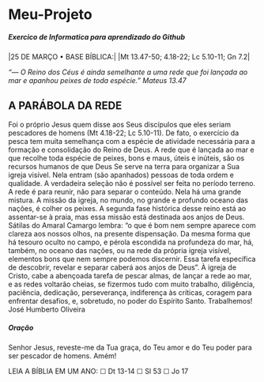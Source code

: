 # Meu-Projeto
##### Exercico de Informatica para aprendizado do Github


|25 DE MARÇO • BASE BÍBLICA:|
|Mt 13.47-50; 4.18-22; Lc 5.10-11; Gn 7.2|


_“— O Reino dos Céus é ainda semelhante a uma rede que foi lançada ao mar e apanhou peixes de toda espécie.” Mateus 13.47_

## A PARÁBOLA DA REDE 

Foi o próprio Jesus quem disse aos Seus discípulos que eles seriam pescadores de homens (Mt 4.18-22; Lc 5.10-11). De fato, o exercício da pesca tem muita semelhança com a espécie de atividade necessária para a formação e consolidação do Reino de Deus. A rede que é lançada ao mar e que recolhe toda espécie de peixes, bons e maus, úteis e inúteis, são os recursos humanos de que Deus Se serve na terra para organizar a Sua igreja visível. Nela entram (são apanhados) pessoas de toda ordem e qualidade. A verdadeira seleção não é possível ser feita no período terreno. A rede é para reunir, não para separar o conteúdo. Nela há uma grande mistura. A missão da igreja, no mundo, no grande e profundo oceano das nações, é colher os peixes. A segunda fase histórica desse reino está ao assentar-se à praia, mas essa missão está destinada aos anjos de Deus. Sátilas do Amaral Camargo lembra: “o que é bom nem sempre aparece com clareza aos nossos olhos, na presente dispensação. Da mesma forma que há tesouro oculto no campo, e pérola escondida na profundeza do mar, há, também, no oceano das nações, ou na rede da própria igreja visível, elementos bons que nem sempre podemos discernir. Essa tarefa específica de descobrir, revelar e separar caberá aos anjos de Deus”. À igreja de Cristo, cabe a abençoada tarefa de pescar almas, de lançar a rede ao mar, e as redes voltarão cheias, se fizermos tudo com muito trabalho, diligência, paciência, dedicação, perseverança, indiferença às críticas, coragem para enfrentar desafios, e, sobretudo, no poder do Espírito Santo. Trabalhemos! 
José Humberto Oliveira 

##### Oração
Senhor Jesus, reveste-me da Tua graça, do Teu amor e do Teu poder para ser pescador de homens. Amém! 

LEIA A BÍBLIA EM UM ANO: ☐ Dt 13-14 ☐ Sl 53 ☐ Jo 17